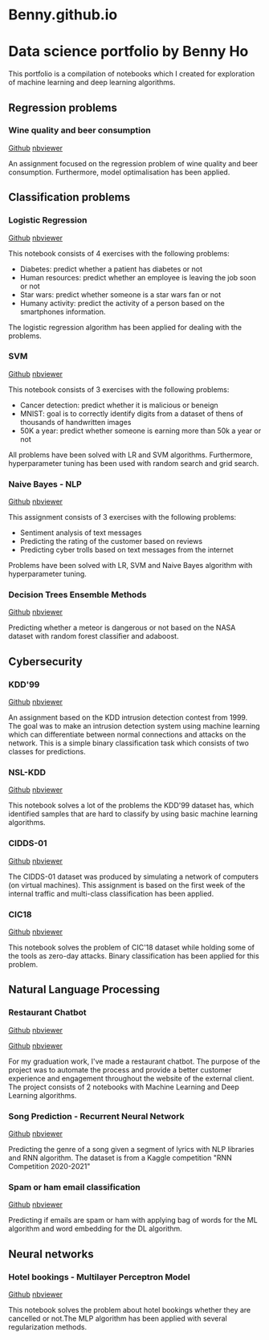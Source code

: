 # Benny.github.io

# Data science portfolio by Benny Ho

This portfolio is a compilation of notebooks which I created for exploration of machine learning and deep learning algorithms.

## Regression problems

### Wine quality and beer consumption

[Github](https://github.com/bennyho94/Benny.github.io/blob/main/Wine_quality_and_beer_consumption.ipynb)
[nbviewer](http://nbviewer.jupyter.org/github/bennyho94/Benny.github.io/blob/main/Wine_quality_and_beer_consumption.ipynb)

An assignment focused on the regression problem of wine quality and beer consumption. Furthermore, model optimalisation has been applied.

## Classification problems

### Logistic Regression

[Github](https://github.com/bennyho94/Benny.github.io/blob/main/Assignment_logistic_regression.ipynb)
[nbviewer](http://nbviewer.jupyter.org/github/bennyho94/Benny.github.io/blob/main/Assignment_logistic_regression.ipynb)

This notebook consists of 4 exercises with the following problems:
- Diabetes: predict whether a patient has diabetes or not
- Human resources: predict whether an employee is leaving the job soon or not
- Star wars: predict whether someone is a star wars fan or not
- Humany activity: predict the activity of a person based on the smartphones information.

The logistic regression algorithm has been applied for dealing with the problems.

### SVM

[Github](https://github.com/bennyho94/Benny.github.io/blob/main/Assignment_SVM.ipynb)
[nbviewer](http://nbviewer.jupyter.org/github/bennyho94/Benny.github.io/blob/main/Assignment_SVM.ipynb)

This notebook consists of 3 exercises with the following problems:
- Cancer detection: predict whether it is malicious or beneign
- MNIST: goal is to correctly identify digits from a dataset of thens of thousands of handwritten images
- 50K a year: predict whether someone is earning more than 50k a year or not

All problems have been solved with LR and SVM algorithms. Furthermore, hyperparameter tuning has been used with random search and grid search.

### Naive Bayes - NLP

[Github](https://github.com/bennyho94/Benny.github.io/blob/main/Assignment_Naives_Bayes.ipynb)
[nbviewer](http://nbviewer.jupyter.org/github/bennyho94/Benny.github.io/blob/main/Assignment_Naives_Bayes.ipynb)

This assignment consists of 3 exercises with the following problems:
- Sentiment analysis of text messages
- Predicting the rating of the customer based on reviews
- Predicting cyber trolls based on text messages from the internet

Problems have been solved with LR, SVM and Naive Bayes algorithm with hyperparameter tuning.

### Decision Trees Ensemble Methods

[Github](https://github.com/bennyho94/Benny.github.io/blob/main/Assignment_Decision_Trees_Ensemble_Methods.ipynb)
[nbviewer](http://nbviewer.jupyter.org/github/bennyho94/Benny.github.io/blob/main/Assignment_Decision_Trees_Ensemble_Methods.ipynb)

Predicting whether a meteor is dangerous or not based on the NASA dataset with random forest classifier and adaboost.

## Cybersecurity

### KDD'99

[Github](https://github.com/bennyho94/Benny.github.io/blob/main/Assignment_1_KDD99.ipynb)
[nbviewer](http://nbviewer.jupyter.org/github/bennyho94/Benny.github.io/blob/main/Assignment_1_KDD99.ipynb)

An assignment based on the KDD intrusion detection contest from 1999. The goal was to make an intrusion detection system using machine learning which can differentiate between normal connections and attacks on the network. This is a simple binary classification task which consists of two classes for predictions.

### NSL-KDD

[Github](https://github.com/bennyho94/Benny.github.io/blob/main/Assignment_2_NSL_KDD.ipynb)
[nbviewer](http://nbviewer.jupyter.org/github/bennyho94/Benny.github.io/blob/main/Assignment_2_NSL_KDD.ipynb)

This notebook solves a lot of the problems the KDD'99 dataset has, which identified samples that are hard to classify by using basic machine learning algorithms.

### CIDDS-01

[Github](https://github.com/bennyho94/Benny.github.io/blob/main/Assignment_3_CIDDS_01.ipynb)
[nbviewer](http://nbviewer.jupyter.org/github/bennyho94/Benny.github.io/blob/main/Assignment_3_CIDDS_01.ipynb)

The CIDDS-01 dataset was produced by simulating a network of computers (on virtual machines). This assignment is based on the first week of the internal traffic and multi-class classification has been applied.

### CIC18

[Github](https://github.com/bennyho94/Benny.github.io/blob/main/Assignment_4_CIC18.ipynb)
[nbviewer](http://nbviewer.jupyter.org/github/bennyho94/Benny.github.io/blob/main/Assignment_4_CIC18.ipynb)

This notebook solves the problem of CIC'18 dataset while holding some of the tools as zero-day attacks. Binary classification has been applied for this problem.

## Natural Language Processing

### Restaurant Chatbot

[Github](https://github.com/bennyho94/Benny.github.io/blob/main/chatbot_machine_learning_benny_ho.ipynb)
[nbviewer](http://nbviewer.jupyter.org/github/bennyho94/Benny.github.io/blob/main/chatbot_machine_learning_benny_ho.ipynb)

[Github](https://github.com/bennyho94/Benny.github.io/blob/main/chatbot_deep_learning_benny_ho.ipynb)
[nbviewer](http://nbviewer.jupyter.org/github/bennyho94/Benny.github.io/blob/main/chatbot_deep_learning_benny_ho.ipynb)

For my graduation work, I've made a restaurant chatbot. The purpose of the project was to automate the process and provide a better customer experience and engagement throughout the website of the external client. The project consists of 2 notebooks with Machine Learning and Deep Learning algorithms.

### Song Prediction - Recurrent Neural Network

[Github](https://github.com/bennyho94/Benny.github.io/blob/main/Song_segment.ipynb)
[nbviewer](http://nbviewer.jupyter.org/github/bennyho94/Benny.github.io/blob/main/Song_segment.ipynb)

Predicting the genre of a song given a segment of lyrics with NLP libraries and RNN algorithm. The dataset is from a Kaggle competition "RNN Competition 2020-2021"

### Spam or ham email classification

[Github](https://github.com/bennyho94/Benny.github.io/blob/main/Spam_or_ham_email_classification.ipynb)
[nbviewer](http://nbviewer.jupyter.org/github/bennyho94/Benny.github.io/blob/main/Spam_or_ham_email_classification.ipynb)

Predicting if emails are spam or ham with applying bag of words for the ML algorithm and word embedding for the DL algorithm.

## Neural networks

### Hotel bookings - Multilayer Perceptron Model

[Github](https://github.com/bennyho94/Benny.github.io/blob/main/Hotel_Bookings.ipynb)
[nbviewer](http://nbviewer.jupyter.org/github/bennyho94/Benny.github.io/blob/main/Hotel_Bookings.ipynb)

This notebook solves the problem about hotel bookings whether they are cancelled or not.The MLP algorithm has been applied with several regularization methods.
